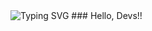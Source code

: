 <img src="https://readme-typing-svg.herokuapp.com?font=Raleway&pause=1000&color=FF5470&center=verdadeiro&vCenter=verdadeiro&width=435&lines=Ol%C3%A1%2C+eu+sou+a+Rafaela+Mendes;Ol%C3%A1%2C+eu+sou+uma+Desenvolvedora;Ol%C3%A1%2C+eu+sou+uma+Web+Designer;Ol%C3%A1%2C+eu+sou+uma+Designer+Gr%C3%A1fica" alt="Typing SVG" />
### Hello, Devs!!




                


<!---
Rafa-MMf/Rafa-MMf is a ✨ special ✨ repository because its `README.md` (this file) appears on your GitHub profile.
You can click the Preview link to take a look at your changes.
--->
